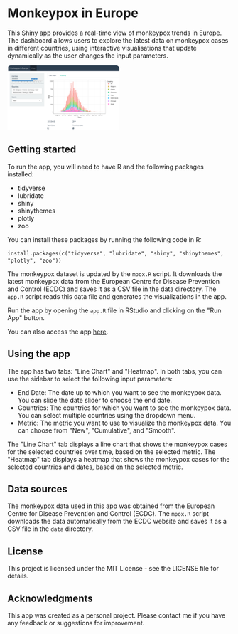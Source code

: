 # Monkeypox in Europe

This Shiny app provides a real-time view of monkeypox trends in Europe. The dashboard allows users to explore the latest data on monkeypox cases in different countries, using interactive visualisations that update dynamically as the user changes the input parameters.

<img src="thumbnail.png" width="50%" height="50%">

## Getting started

To run the app, you will need to have R and the following packages installed:

- tidyverse
- lubridate
- shiny
- shinythemes
- plotly
- zoo

You can install these packages by running the following code in R:

```
install.packages(c("tidyverse", "lubridate", "shiny", "shinythemes", "plotly", "zoo"))
```

The monkeypox dataset is updated by the `mpox.R` script. It downloads the latest monkeypox data from the European Centre for Disease Prevention and Control (ECDC) and saves it as a CSV file in the data directory. The `app.R` script reads this data file and generates the visualizations in the app.

Run the app by opening the `app.R` file in RStudio and clicking on the "Run App" button.

You can also access the app [here](https://ccyhui.shinyapps.io/mpox-shiny).

## Using the app

The app has two tabs: "Line Chart" and "Heatmap". In both tabs, you can use the sidebar to select the following input parameters:

- End Date: The date up to which you want to see the monkeypox data. You can slide the date slider to choose the end date.
- Countries: The countries for which you want to see the monkeypox data. You can select multiple countries using the dropdown menu.
- Metric: The metric you want to use to visualize the monkeypox data. You can choose from "New", "Cumulative", and "Smooth".

The "Line Chart" tab displays a line chart that shows the monkeypox cases for the selected countries over time, based on the selected metric. The "Heatmap" tab displays a heatmap that shows the monkeypox cases for the selected countries and dates, based on the selected metric.

## Data sources

The monkeypox data used in this app was obtained from the European Centre for Disease Prevention and Control (ECDC). The `mpox.R` script downloads the data automatically from the ECDC website and saves it as a CSV file in the `data` directory.

## License

This project is licensed under the MIT License - see the LICENSE file for details.

## Acknowledgments

This app was created as a personal project. Please contact me if you have any feedback or suggestions for improvement.
